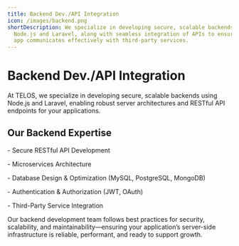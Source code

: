 ```yaml
---
title: Backend Dev./API Integration
icon: /images/backend.png
shortDescription: We specialize in developing secure, scalable backends using
  Node.js and Laravel, along with seamless integration of APIs to ensure your
  app communicates effectively with third-party services.
---
```

# **Backend Dev./API Integration**

At TELOS, we specialize in developing secure, scalable backends using Node.js and Laravel, enabling robust server architectures and RESTful API endpoints for your applications.



## Our Backend Expertise

\- Secure RESTful API Development

\- Microservices Architecture

\- Database Design & Optimization (MySQL, PostgreSQL, MongoDB)

\- Authentication & Authorization (JWT, OAuth)

\- Third-Party Service Integration



Our backend development team follows best practices for security, scalability, and maintainability—ensuring your application’s server-side infrastructure is reliable, performant, and ready to support growth.
